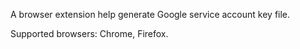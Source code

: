 A browser extension help generate Google service account key file.

Supported browsers: Chrome, Firefox.
